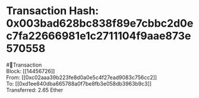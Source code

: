 
Transaction Hash: 0x003bad628bc838f89e7cbbc2d0ec7fa22666981e1c2711104f9aae873e570558
====================================================================================
  
#💸Transaction  
Block: [[14456726]]  
From: [[0xc02aaa39b223fe8d0a0e5c4f27ead9083c756cc2]]  
To: [[0xd1ee840dba665788a0f7be8fb3e058db3963b9c3]]  
Transferred: 2.65 Ether
